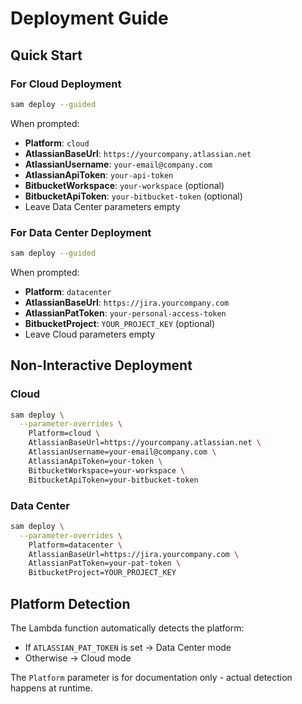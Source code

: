 # Deployment Guide

## Quick Start

### For Cloud Deployment

```bash
sam deploy --guided
```

When prompted:
- **Platform**: `cloud`
- **AtlassianBaseUrl**: `https://yourcompany.atlassian.net`
- **AtlassianUsername**: `your-email@company.com`
- **AtlassianApiToken**: `your-api-token`
- **BitbucketWorkspace**: `your-workspace` (optional)
- **BitbucketApiToken**: `your-bitbucket-token` (optional)
- Leave Data Center parameters empty

### For Data Center Deployment

```bash
sam deploy --guided
```

When prompted:
- **Platform**: `datacenter`
- **AtlassianBaseUrl**: `https://jira.yourcompany.com`
- **AtlassianPatToken**: `your-personal-access-token`
- **BitbucketProject**: `YOUR_PROJECT_KEY` (optional)
- Leave Cloud parameters empty

## Non-Interactive Deployment

### Cloud
```bash
sam deploy \
  --parameter-overrides \
    Platform=cloud \
    AtlassianBaseUrl=https://yourcompany.atlassian.net \
    AtlassianUsername=your-email@company.com \
    AtlassianApiToken=your-token \
    BitbucketWorkspace=your-workspace \
    BitbucketApiToken=your-bitbucket-token
```

### Data Center
```bash
sam deploy \
  --parameter-overrides \
    Platform=datacenter \
    AtlassianBaseUrl=https://jira.yourcompany.com \
    AtlassianPatToken=your-pat-token \
    BitbucketProject=YOUR_PROJECT_KEY
```

## Platform Detection

The Lambda function automatically detects the platform:
- If `ATLASSIAN_PAT_TOKEN` is set → Data Center mode
- Otherwise → Cloud mode

The `Platform` parameter is for documentation only - actual detection happens at runtime.
